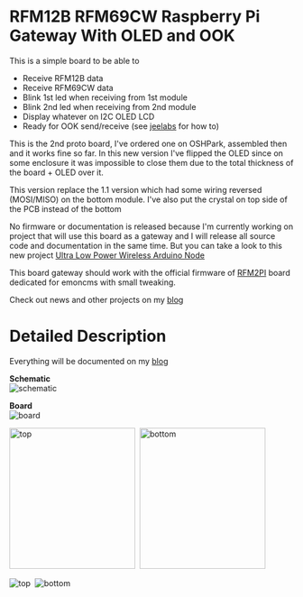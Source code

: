 RFM12B RFM69CW Raspberry Pi Gateway With OLED and OOK
=====================================================

This is a simple board to be able to 
- Receive RFM12B data
- Receive RFM69CW data
- Blink 1st led when receiving from 1st module
- Blink 2nd led when receiving from 2nd module
- Display whatever on I2C OLED LCD
- Ready for OOK send/receive (see [jeelabs][5] for how to)

This is the 2nd proto board, I've ordered one on OSHPark, assembled 
then and it works fine so far. In this new version I've flipped the 
OLED since on some enclosure it was impossible to close them due to 
the total thickness of the board + OLED over it.

This version replace the 1.1 version which had some wiring reversed 
(MOSI/MISO) on the bottom module. I've also put the crystal on top 
side of the PCB instead of the bottom

No firmware or documentation is released because I'm currently working on 
project that will use this board as a gateway and I will release all source
code and documentation in the same time.
But you can take a look to this new project [Ultra Low Power Wireless Arduino Node][3]

This board gateway should work with the official firmware of [RFM2PI][6]
board dedicated for emoncms with small tweaking.

Check out news and other projects on my [blog][4]

Detailed Description
====================

Everything will be documented on my [blog][4]

**Schematic**  
![schematic](https://raw.github.com/hallard/RFPIGW/master/RFPIGW-sch.png)

**Board**  
![board]( https://raw.github.com/hallard/RFPIGW/master/RFPIGW-brd.png )

<img src="https://raw.github.com/hallard/RFPIGW/master/RFPIGW-top.png" alt="top" width="223" height="250">&nbsp;&nbsp;<img src="https://raw.github.com/hallard/RFPIGW/master/RFPIGW-bottom.png" alt="bottom" width="223" height="250">

![top](https://raw.github.com/hallard/RFPIGW/master/RFPIGW-top.png)&nbsp;&nbsp;![bottom](https://raw.github.com/hallard/RFPIGW/master/RFPIGW-bottom.png)

[3]: http://hallard.me/bp-ulpnode/
[4]: http://hallard.me
[5]: http://jeelabs.net/projects/cafe/wiki/Receiving_OOKASK_with_a_modified_RFM12B
[6]: http://wiki.openenergymonitor.org/index.php?title=RFM12Pi_V2


